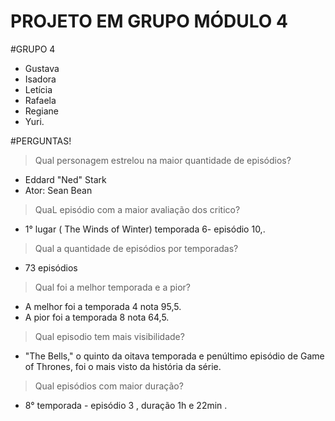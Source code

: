 # PROJETO EM GRUPO MÓDULO 4
 
#GRUPO 4 
- Gustava
- Isadora
- Letícia
- Rafaela 
- Regiane
- Yuri.





#PERGUNTAS!

> Qual personagem estrelou na maior quantidade de episódios?
- Eddard "Ned" Stark
- Ator: Sean  Bean

> QuaL episódio com a maior avaliação dos critico?
- 1° lugar ( The  Winds of Winter) temporada 6- episódio 10,.

> Qual a quantidade de episódios por temporadas?
- 73 episódios

> Qual foi a melhor temporada e a pior?
- A melhor foi a temporada 4 nota 95,5.
- A pior foi a temporada 8 nota 64,5.

> Qual episodio tem mais visibilidade?
- "The Bells," o quinto da oitava temporada e penúltimo episódio de Game of Thrones, foi o mais visto da história da série.

> Qual episódios com maior duração?
- 8° temporada -  episódio 3 , duração 1h e 22min .








